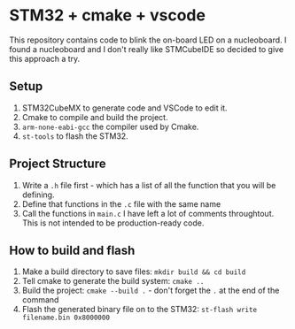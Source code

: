 # STM32 + cmake + vscode

This repository contains code to blink the on-board LED on a nucleoboard. I found a nucleoboard and I don't really like STMCubeIDE so decided to give this approach a try.

## Setup
1. STM32CubeMX to generate code and VSCode to edit it.
2. Cmake to compile and build the project.
3. `arm-none-eabi-gcc` the compiler used by Cmake.
4. `st-tools` to flash the STM32.

## Project Structure
1. Write a `.h` file first - which has a list of all the function that you will be defining.
2. Define that functions in the `.c` file with the same name
3. Call the functions in `main.c`
I have left a lot of comments throughtout. This is not intended to be production-ready code.

## How to build and flash
1. Make a build directory to save files: `mkdir build && cd build`
2. Tell cmake to generate the build system: `cmake ..`
3. Build the project: `cmake --build .` - don't forget the `.` at the end of the command
4. Flash the generated binary file on to the STM32: `st-flash write filename.bin 0x8000000`

